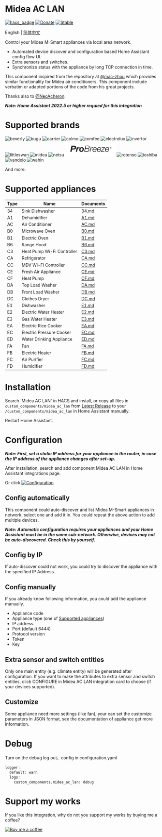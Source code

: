 # Midea AC LAN
[![hacs_badge](https://img.shields.io/badge/HACS-Default-orange.svg)](https://github.com/hacs/integration)
[![Donate](https://img.shields.io/badge/donate-BuyMeCoffee-yellow.svg)](https://www.buymeacoffee.com/georgezhao2010)
[![Stable](https://img.shields.io/github/v/release/georgezhao2010/midea_ac_lan)](https://github.com/georgezhao2010/midea_ac_lan/releases/latest)

English | [简体中文](README_hans.md)

Control your Midea M-Smart appliances via local area network.

- Automated device discover and configuration based Home Assistant config flow UI.
- Extra sensors and switches.
- Synchronize status with the appliance by long TCP connection in time.

This component inspired from the repository at [@mac-zhou](https://github.com/mac-zhou/midea-msmart) which provides similar functionality for Midea air conditioners. This component include verbatim or adapted portions of the code from his great projects.

Thanks also to [@NeoAcheron](https://github.com/NeoAcheron/midea-ac-py).

***Note: Home Assistant 2022.5 or higher requied for this integration***

# Supported brands

![beverly](brands/beverly.png) ![bugu](brands/bugu.png) ![carrier](brands/carrier.png)  ![colmo](brands/colmo.png) ![comfee](brands/comfee.png) ![electrolux](brands/electrolux.png) ![invertor](brands/invertor.png) ![littleswan](brands/littleswan.png) ![midea](brands/midea.png) ![netsu](brands/netsu.png) ![ProBreeze](brands/probreeze.png) ![rotenso](brands/rotenso.png) ![toshiba](brands/toshiba.png) ![vandelo](brands/vandelo.png) ![wahin](brands/wahin.png) 

And more.

# Supported appliances

  Type | Name | Documents
 --- | --- | ---
 34 | Sink Dishwasher | [34.md](doc/34.md)
 A1 | Dehumidifier | [A1.md](doc/A1.md)
 AC | Air Conditioner | [AC.md](doc/AC.md)
 B0 | Microwave Oven | [B0.md](doc/B0.md)
 B1 | Electric Oven | [B1.md](doc/B1.md)
 B6 | Range Hood | [B6.md](doc/B6.md)
 C3 | Heat Pump Wi-Fi Controller | [C3.md](doc/C3.md)
 CA | Refrigerator | [CA.md](doc/CA.md)
 CC | MDV Wi-Fi Controller | [CC.md](doc/CC.md)
 CE | Fresh Air Appliance | [CE.md](doc/CE.md)
 CF | Heat Pump | [CF.md](doc/CF.md)
 DA | Top Load Washer | [DA.md](doc/DA.md)
 DB | Front Load Washer | [DB.md](doc/DB.md)
 DC | Clothes Dryer | [DC.md](doc/DC.md)
 E1 | Dishwasher | [E1.md](doc/E1.md)
 E2 | Electric Water Heater | [E2.md](doc/E2.md)
 E3 | Gas Water Heater | [E3.md](doc/E3.md)
 EA | Electric Rice Cooker | [EA.md](doc/EA.md)
 EC | Electric Pressure Cooker | [EC.md](doc/EC.md)
 ED | Water Drinking Appliance | [ED.md](doc/ED.md)
 FA | Fan | [FA.md](doc/FA.md)
 FB | Electric Heater | [FB.md](doc/FB.md)
 FC | Air Purifier | [FC.md](doc/FC.md)
 FD | Humidifier | [FD.md](doc/FD.md)

# Installation
Search 'Midea AC LAN' in HACS and install, or copy all files in `custom_components/midea_ac_lan` from [Latest Release](https://github.com/georgezhao2010/midea_ac_lan/releases/latest) to your `/custom_components/midea_ac_lan` in Home Assistant manually. 

Restart Home Assistant.

# Configuration
***Note: First, set a static IP address for your appliance in the router, in case the IP address of the appliance changes after set-up.***

After installation, search and add component Midea AC LAN in Home Assistant integrations page.

Or click [![Configuration](https://my.home-assistant.io/badges/config_flow_start.svg)](https://my.home-assistant.io/redirect/config_flow_start?domain=midea_ac_lan)

## Config automatically
This component could auto-discover and list Midea M-Smart appliances in network, select one and add it in. You could repeat the above action to add multiple devices.

***Note: Automatic configuration requires your appliances and your Home Assistant must be in the same sub-network. Otherwise, devices may not be auto-discovered.  Check this by yourself.***

## Config by IP
If auto-discover could not work, you could try to discover the appliance with the specified IP Address.

## Config manually
If you already know following information, you could add the appliance manually.
- Appliance code
- Appliance type (one of [Supported appliances](README.md#supported-appliances))
- IP address
- Port (default 6444)
- Protocol version
- Token
- Key


## Extra sensor and switch entities
Only one main entity (e.g. climate entity) will be generated after configuration. If you want to make the attributes to extra sensor and switch entities, click CONFIGURE in Midea AC LAN integration card to choose (if your devices supported).

## Customize
Some appliance need more settings (like fan), your can set the customize parameters in JSON format, see the documentation of appliance get more information.

# Debug

Turn on the debug log out，config in configuration.yaml
```
logger:
  default: warn
  logs:
    custom_components.midea_ac_lan: debug
```

# Support my works 

If you like this integration, why do not you support my works by buying me a coffee?

[![Buy me a coffee](https://www.buymeacoffee.com/assets/img/custom_images/yellow_img.png)](https://www.buymeacoffee.com/georgezhao2010)